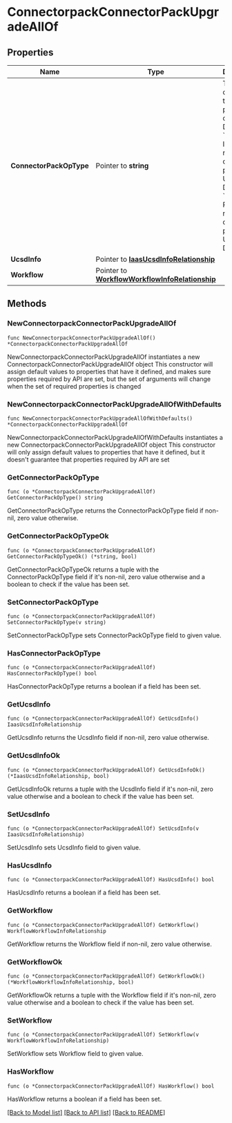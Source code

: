 # ConnectorpackConnectorPackUpgradeAllOf

## Properties

Name | Type | Description | Notes
------------ | ------------- | ------------- | -------------
**ConnectorPackOpType** | Pointer to **string** | The type of operation to be performed on UCS Director. * &#x60;Install&#x60; - Installs the requisite connector packs on UCS Director. * &#x60;Push&#x60; - Pushes the requisite connector packs to UCS Director. | [optional] [default to "Install"]
**UcsdInfo** | Pointer to [**IaasUcsdInfoRelationship**](iaas.UcsdInfo.Relationship.md) |  | [optional] 
**Workflow** | Pointer to [**WorkflowWorkflowInfoRelationship**](workflow.WorkflowInfo.Relationship.md) |  | [optional] 

## Methods

### NewConnectorpackConnectorPackUpgradeAllOf

`func NewConnectorpackConnectorPackUpgradeAllOf() *ConnectorpackConnectorPackUpgradeAllOf`

NewConnectorpackConnectorPackUpgradeAllOf instantiates a new ConnectorpackConnectorPackUpgradeAllOf object
This constructor will assign default values to properties that have it defined,
and makes sure properties required by API are set, but the set of arguments
will change when the set of required properties is changed

### NewConnectorpackConnectorPackUpgradeAllOfWithDefaults

`func NewConnectorpackConnectorPackUpgradeAllOfWithDefaults() *ConnectorpackConnectorPackUpgradeAllOf`

NewConnectorpackConnectorPackUpgradeAllOfWithDefaults instantiates a new ConnectorpackConnectorPackUpgradeAllOf object
This constructor will only assign default values to properties that have it defined,
but it doesn't guarantee that properties required by API are set

### GetConnectorPackOpType

`func (o *ConnectorpackConnectorPackUpgradeAllOf) GetConnectorPackOpType() string`

GetConnectorPackOpType returns the ConnectorPackOpType field if non-nil, zero value otherwise.

### GetConnectorPackOpTypeOk

`func (o *ConnectorpackConnectorPackUpgradeAllOf) GetConnectorPackOpTypeOk() (*string, bool)`

GetConnectorPackOpTypeOk returns a tuple with the ConnectorPackOpType field if it's non-nil, zero value otherwise
and a boolean to check if the value has been set.

### SetConnectorPackOpType

`func (o *ConnectorpackConnectorPackUpgradeAllOf) SetConnectorPackOpType(v string)`

SetConnectorPackOpType sets ConnectorPackOpType field to given value.

### HasConnectorPackOpType

`func (o *ConnectorpackConnectorPackUpgradeAllOf) HasConnectorPackOpType() bool`

HasConnectorPackOpType returns a boolean if a field has been set.

### GetUcsdInfo

`func (o *ConnectorpackConnectorPackUpgradeAllOf) GetUcsdInfo() IaasUcsdInfoRelationship`

GetUcsdInfo returns the UcsdInfo field if non-nil, zero value otherwise.

### GetUcsdInfoOk

`func (o *ConnectorpackConnectorPackUpgradeAllOf) GetUcsdInfoOk() (*IaasUcsdInfoRelationship, bool)`

GetUcsdInfoOk returns a tuple with the UcsdInfo field if it's non-nil, zero value otherwise
and a boolean to check if the value has been set.

### SetUcsdInfo

`func (o *ConnectorpackConnectorPackUpgradeAllOf) SetUcsdInfo(v IaasUcsdInfoRelationship)`

SetUcsdInfo sets UcsdInfo field to given value.

### HasUcsdInfo

`func (o *ConnectorpackConnectorPackUpgradeAllOf) HasUcsdInfo() bool`

HasUcsdInfo returns a boolean if a field has been set.

### GetWorkflow

`func (o *ConnectorpackConnectorPackUpgradeAllOf) GetWorkflow() WorkflowWorkflowInfoRelationship`

GetWorkflow returns the Workflow field if non-nil, zero value otherwise.

### GetWorkflowOk

`func (o *ConnectorpackConnectorPackUpgradeAllOf) GetWorkflowOk() (*WorkflowWorkflowInfoRelationship, bool)`

GetWorkflowOk returns a tuple with the Workflow field if it's non-nil, zero value otherwise
and a boolean to check if the value has been set.

### SetWorkflow

`func (o *ConnectorpackConnectorPackUpgradeAllOf) SetWorkflow(v WorkflowWorkflowInfoRelationship)`

SetWorkflow sets Workflow field to given value.

### HasWorkflow

`func (o *ConnectorpackConnectorPackUpgradeAllOf) HasWorkflow() bool`

HasWorkflow returns a boolean if a field has been set.


[[Back to Model list]](../README.md#documentation-for-models) [[Back to API list]](../README.md#documentation-for-api-endpoints) [[Back to README]](../README.md)


